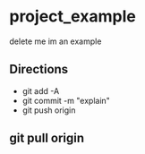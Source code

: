 # project_example
delete me im an example
## Directions
- git add -A
- git commit -m "explain"
- git push origin
## git pull origin
